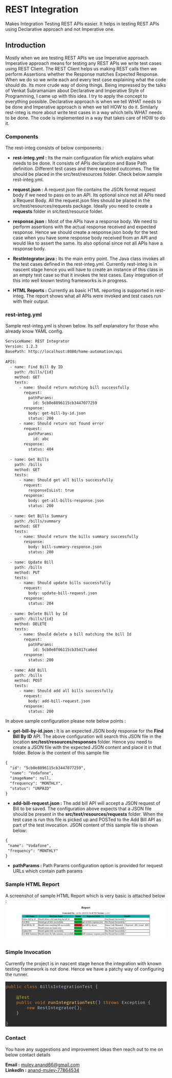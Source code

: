 # REST Integration
Makes Integration Testing REST APIs easier. It helps in testing REST APIs using Declarative approach and not Imperative one.

## Introduction
Mostly when we are testing REST APIs we use Imperative approach. Imperative approach means for testing any REST APIs we 
write test cases using REST Client. The REST Client helps us making REST calls then we perform Assertions whether the
Response matches Expected Response. When we do so we write each and every test case explaining what the code should do.
Its more crude way of doing things. Being impressed by the talks of Venkat Subramaniam about Declarative and
Imperative Style of Programming, I came up with this idea. I try to apply the concept to everything possible. Declarative 
approach is when we tell WHAT needs to be done and Imperative approach is when we tell HOW to do it. Similarly rest-integ 
is more about write test cases in a way which tells WHAT needs to be done. The code is implemented in a way that takes care
of HOW to do it.

### Components
The rest-integ consists of below components :

* <b>rest-integ.yml :</b> Its the main configuration file which explains what needs to be done. It consists of APIs declaration
and Base Path definition. Different test cases and there expected outcomes. The file should be placed in the
src/test/resources folder. Check below sample rest-integ.yml.

* <b>request.json :</b> A request json file contains the JSON format request body if we need to pass on to an API. Its optional
since not all APIs need a Request Body. All the request.json files should be placed in the src/test/resources/requests
package. Ideally you need to create a <b>requests</b> folder in src/test/resource folder.

* <b>response.json :</b> Most of the APIs have a response body. We need to perform assertions with the actual response received
and expected response. Hence we should create a response.json body for the test case when you have some response body 
received from an API and would like to assert the same. Its also optional since not all APIs have a response body.

* <b>RestIntegrator.java :</b> Its the main entry point. The Java class invokes all the test cases defined in the rest-integ.yml.
Currently rest-integ is in nascent stage hence you will have to create an instance of this class in an empty test case so
that it invokes the test cases. Easy integration of this into well known testing frameworks is in progress.

* <b>HTML Reports :</b> Currently as basic HTML reporting is supported in rest-integ. The report shows what all APIs were invoked
and test cases run with their output.

### rest-integ.yml
Sample rest-integ.yml is shown below. Its self explanatory for those who already know YAML config.

```
ServiceName: REST Integrator
Version: 1.2.3
BasePath: http://localhost:8080/home-automation/api

APIS:
  - name: Find Bill By ID
    path: /bills/{id}
    method: GET
    tests:
      - name: Should return matching bill successfully
        request:
          pathParams:
            id: 5cb0e8896115cb3447077259
        response:
          body: get-bill-by-id.json
          status: 200
      - name: Should return not found error
        request:
          pathParams:
            id: abc
        response:
          status: 404

  - name: Get Bills
    path: /bills
    method: GET
    tests:
      - name: Should get all bills successfully
        request:
          responseIsList: true
        response:
          body: get-all-bills-response.json
          status: 200

  - name: Get Bills Summary
    path: /bills/summary
    method: GET
    tests:
      - name: Should return the bills summary successfully
        response:
          body: bill-summary-response.json
          status: 200

  - name: Update Bill
    path: /bills
    method: PUT
    tests:
      - name: Should update bills successfully
        request:
          body: update-bill-request.json
        response:
          status: 204

  - name: Delete Bill by Id
    path: /bills/{id}
    method: DELETE
    tests:
      - name: Should delete a bill matching the bill Id
        request:
          pathParams:
            id: 5cb0e8f06115cb35417ca6ed
        response:
          status: 200

  - name: Add Bill
    path: /bills
    method: POST
    tests:
      - name: Should add all bills successfully
        request:
          body: add-bill-request.json
        response:
          status: 200
```
In above sample configuration please note below points :

* <b>get-bill-by-id.json : </b> It is an expected JSON body response for the <b>Find Bill By ID</b> API. The above configuration 
will search this JSON file in the location <b>src/test/resources/responses</b> folder. Hence you need to create a JSON file
with the expected JSON content and place it in that folder. Below is the content of this sample file
```
{
  "id": "5cb0e8896115cb3447077259",
  "name": "Vodafone",
  "imageName": null,
  "frequency": "MONTHLY",
  "status": "UNPAID"
}
```

* <b>add-bill-request.json : </b> The add bill API will accept a JSON request of Bill to be saved. The configuration above
 expects that a JSON file should be present in the <b>src/test/resources/requests</b> folder. When the test case is run this
 file is picked up and POSTed to the Add Bill API as part of the test invocation. JSON content of this sample file is 
 shown below:
 
 ```
{
  "name": "Vodafone",
  "frequency": "MONTHLY"
}
```

* <b>pathParams : </b>Path Params configuration option is provided for request URLs which contain path params

### Sample HTML Report
A screenshot of sample HTML Report which is very basic is attached below :
![Rest Integ Report](images/RestIntegReport.png "Rest Integ Report")

### Simple Invocation
Currently the project is in nascent stage hence the integration with known testing framework is not done. Hence we have 
a patchy way of configuring the runner.

![JUnit Test Case Runner](images/JUnitTestCase.png "JUnit Test Case Example")

### Contact
You have any suggestions and improvement ideas then reach out to me on below contact details

<b>Email :</b> <a href="mailto:muley.anand66@gmail.com">muley.anand66@gmail.com</a> <br/>
<b>LinkedIn :</b> [anand-muley-77864534](https://www.linkedin.com/in/anand-muley-77864534)